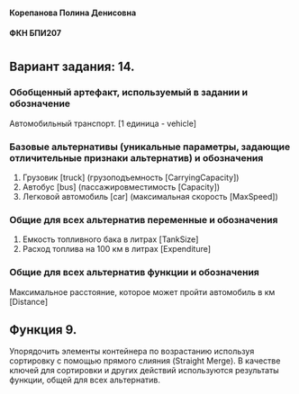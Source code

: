 #### Корепанова Полина Денисовна
#### ФКН БПИ207
#

## Вариант задания: 14.
### Обобщенный артефакт, используемый в задании и обозначение
Автомобильный транспорт. [1 единица - vehicle] 
### Базовые альтернативы (уникальные параметры, задающие отличительные признаки альтернатив) и обозначения
1. Грузовик [truck] (грузоподъемность [CarryingCapacity])
2. Автобус [bus] (пассажировместимость [Capacity]) 
3. Легковой автомобиль [car] (максимальная скорость [MaxSpeed])
### Общие для всех альтернатив переменные и обозначения
1. Емкость топливного бака в литрах [TankSize]
2. Расход топлива на 100 км в литрах [Expenditure]
### Общие для всех альтернатив функции и обозначения
Максимальное расстояние, которое может пройти автомобиль в км [Distance]
## Функция 9.
Упорядочить элементы контейнера по возрастанию используя
сортировку с помощью прямого слияния (Straight Merge). В качестве ключей
для сортировки и других действий используются результаты функции, общей
для всех альтернатив.



